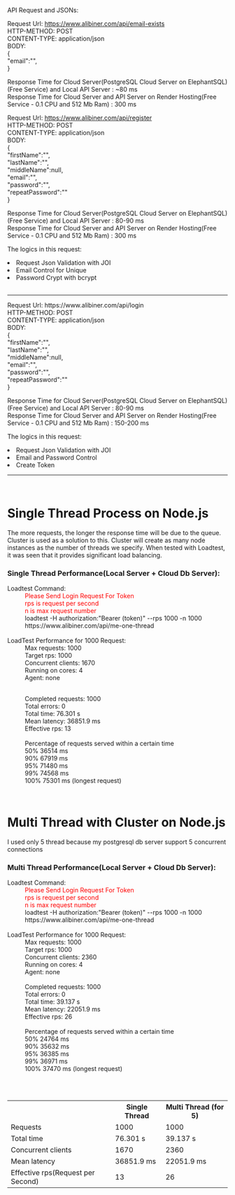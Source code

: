 API Request and JSONs:

Request Url: https://www.alibiner.com/api/email-exists <br>
HTTP-METHOD: POST <br>
CONTENT-TYPE: application/json <br>
BODY: <br>
{<br>
"email":"", <br>
}

Response Time for Cloud Server(PostgreSQL Cloud Server on ElephantSQL)(Free Service) and Local API Server : ~80 ms <br>
Response Time for Cloud Server and API Server on Render Hosting(Free Service - 0.1 CPU and 512 Mb Ram) : 300 ms

Request Url: https://www.alibiner.com/api/register <br>
HTTP-METHOD: POST <br>
CONTENT-TYPE: application/json <br>
BODY: <br>
{<br>
"firstName":"", <br>
"lastName":"", <br>
"middleName":null, <br>
"email":"", <br>
"password":"", <br>
"repeatPassword":"" <br>
}

Response Time for Cloud Server(PostgreSQL Cloud Server on ElephantSQL)(Free Service) and Local API Server : 80-90 ms <br>
Response Time for Cloud Server and API Server on Render Hosting(Free Service - 0.1 CPU and 512 Mb Ram) : 300 ms

The logics in this request:<br>

  <li>Request Json Validation with JOI</li>
  <li>Email Control for Unique</li>
  <li>Password Crypt with bcrypt</li><br>
  <hr>
Request Url: https://www.alibiner.com/api/login <br>
HTTP-METHOD: POST <br>
CONTENT-TYPE: application/json <br>
BODY: <br>
{<br>
  "firstName":"", <br>
  "lastName":"", <br>
  "middleName":null, <br>
  "email":"", <br>
  "password":"", <br>
  "repeatPassword":"" <br>
}

Response Time for Cloud Server(PostgreSQL Cloud Server on ElephantSQL)(Free Service) and Local API Server : 80-90 ms <br>
Response Time for Cloud Server and API Server on Render Hosting(Free Service - 0.1 CPU and 512 Mb Ram) : 150-200 ms

The logics in this request:<br>

  <li>Request Json Validation with JOI</li>
  <li>Email and Password Control </li>
  <li>Create Token</li>
<hr>
<br>
<h1>Single Thread Process on Node.js</h1>
The more requests, the longer the response time will be due to the queue. Cluster is used as a solution to this. Cluster will create as many node instances as the number of threads we specify. When tested with Loadtest, it was seen that it provides significant load balancing.

<h3>Single Thread Performance(Local Server + Cloud Db Server):<br></h3>
<dl>
  <dt>Loadtest Command:</dt>
  <dd style="color:red">Please Send Login Request For Token</dd>
  <dd style="color:red">rps is request per second</dd>
  <dd style="color:red">n is max request number</dd>
  <dd>loadtest -H authorization:"Bearer (token)"  --rps 1000 -n 1000 https://www.alibiner.com/api/me-one-thread</dd>
 <br>
  <dt> LoadTest Performance for 1000 Request:</dt>
  <dd>
  Max requests:        1000<br>
Target rps:          1000<br>
Concurrent clients:  1670<br>
Running on cores:    4<br>
Agent:               none<br><br>

Completed requests: 1000<br>
Total errors: 0<br>
Total time: 76.301 s<br>
Mean latency: 36851.9 ms<br>
Effective rps: 13<br>
<br>
Percentage of requests served within a certain time<br>
50% 36514 ms<br>
90% 67919 ms<br>
95% 71480 ms<br>
99% 74568 ms<br>
100% 75301 ms (longest request)<br>

 </dd>
  </dl>
  <br>

<h1>Multi Thread with Cluster on Node.js</h1>
<p>I used only 5 thread because my postgresql db server support 5 concurrent connections </p>

<h3>Multi Thread Performance(Local Server + Cloud Db Server):<br></h3>
<dl>
  <dt>Loadtest Command:</dt>
  <dd style="color:red">Please Send Login Request For Token</dd>
  <dd style="color:red">rps is request per second</dd>
  <dd style="color:red">n is max request number</dd>
  <dd>loadtest -H authorization:"Bearer (token)"  --rps 1000 -n 1000 https://www.alibiner.com/api/me-one-thread</dd>
 <br>
  <dt> LoadTest Performance for 1000 Request:</dt>
  <dd>
Max requests:        1000 <br>
Target rps:          1000 <br>
Concurrent clients:  2360 <br>
Running on cores:    4<br>
Agent:               none<br>
<br>
Completed requests:  1000<br>
Total errors:        0<br>
Total time:          39.137 s<br>
Mean latency:        22051.9 ms<br>
Effective rps:       26<br>
<br>
Percentage of requests served within a certain time<br>
  50%      24764 ms<br>
  90%      35632 ms<br>
  95%      36385 ms<br>
  99%      36971 ms<br>
 100%      37470 ms (longest request)<br>

 </dd>
  </dl>
<br>
<br>
<table><tr>
<th></th>
<th>Single Thread</th>
<th>Multi Thread (for 5)</th>

</tr>
<tr>
<td>Requests</td>
<td>1000</td>
<td>1000</td>
</tr>

<tr>
<td>Total time</td>
<td>76.301 s</td>
<td>39.137 s</td>

</tr>
<tr>
<td>Concurrent clients</td>
<td>1670</td>
<td>2360</td>

</tr>
<tr>
<td>Mean latency</td>
<td>36851.9 ms</td>
<td>22051.9 ms</td>

</tr>
<tr>
<td>Effective rps(Request per Second)</td>

<td>13</td>
<td>26</td>

</tr>

</table>
